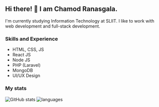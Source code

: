 ## Hi there! 👋 I am Chamod Ranasgala.

I'm currently studying Information Technology at SLIIT. I like to work with web development and full-stack development.

### Skills and Experience

- HTML, CSS, JS
- React JS
- Node JS
- PHP (Laravel)
- MongoDB
- UI/UX Design

### My stats

<img align="center" src="https://github-readme-stats.vercel.app/api?username=chamodranasgala&show_icons=true&include_all_commits=true&theme=dracula" alt="GitHub stats" />
<img align="center" src="https://github-readme-stats.vercel.app/api/top-langs/?username=chamodranasgala&&exclude_repo=ChamodSR&layout=compact&theme=dracula" alt="languages"/>
